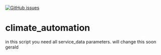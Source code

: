 <a href="https://github.com/amrheing/climate_automation/issues"><img alt="GitHub issues" src="https://img.shields.io/github/issues/amrheing/climate_automation"></a>

# climate_automation

in this script you need all service_data parameters. 
will change this soon
gerald
